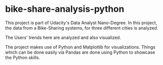 # bike-share-analysis-python

This project is part of Udacity's Data Analyst Nano-Degree.
In this project, the data from a Bike-Sharing systems, for three different cities is analyzed.

The Users' trends here are analyzed and also visualized.

The project makes use of Python and Matplotlib for visualizations. Things which can be done easily via Pandas are done using Python to showcase the Python skills.

